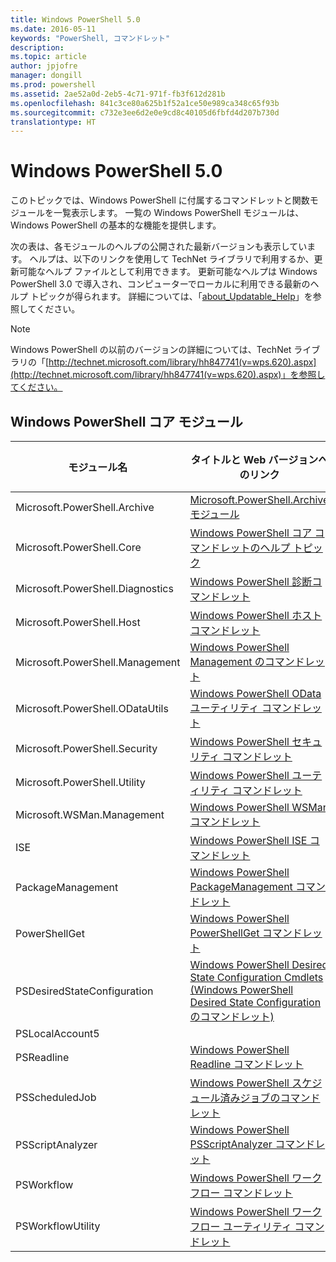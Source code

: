 ```yaml
---
title: Windows PowerShell 5.0
ms.date: 2016-05-11
keywords: "PowerShell, コマンドレット"
description: 
ms.topic: article
author: jpjofre
manager: dongill
ms.prod: powershell
ms.assetid: 2ae52a0d-2eb5-4c71-971f-fb3f612d281b
ms.openlocfilehash: 841c3ce80a625b1f52a1ce50e989ca348c65f93b
ms.sourcegitcommit: c732e3ee6d2e0e9cd8c40105d6fbfd4d207b730d
translationtype: HT
---
```

# <a name="windows-powershell-50"></a>Windows PowerShell 5.0
このトピックでは、Windows PowerShell に付属するコマンドレットと関数モジュールを一覧表示します。 一覧の Windows PowerShell モジュールは、Windows PowerShell の基本的な機能を提供します。

次の表は、各モジュールのヘルプの公開された最新バージョンも表示しています。 ヘルプは、以下のリンクを使用して TechNet ライブラリで利用するか、更新可能なヘルプ ファイルとして利用できます。 更新可能なヘルプは Windows PowerShell 3.0 で導入され、コンピューターでローカルに利用できる最新のヘルプ トピックが得られます。 詳細については、「[about_Updatable_Help](http://technet.microsoft.com/library/hh847735.aspx)」を参照してください。

> [!NOTE]
> Windows PowerShell の以前のバージョンの詳細については、TechNet ライブラリの「[http://technet.microsoft.com/library/hh847741(v=wps.620).aspx](http://technet.microsoft.com/library/hh847741(v=wps.620).aspx)」を参照してください。

## <a name="windows-powershell-core-modules"></a>Windows PowerShell コア モジュール

|モジュール名|タイトルと Web バージョンへのリンク|最新バージョン|
|---------------|---------------------------------|------------------|
|Microsoft.PowerShell.Archive|[Microsoft.PowerShell.Archive モジュール](Microsoft.PowerShell.Archive-Module.md)|5.0.1.0|
|Microsoft.PowerShell.Core|[Windows PowerShell コア コマンドレットのヘルプ トピック](https://technet.microsoft.com/en-us/library/416b758e-e714-407f-bb6e-4d4e9112be95)|5.0.1.0|
|Microsoft.PowerShell.Diagnostics|[Windows PowerShell 診断コマンドレット](http://technet.microsoft.com/library/792C093D-2DAA-4A9D-96CF-A30A9A9595B4)|5.0.1.0|
|Microsoft.PowerShell.Host|[Windows PowerShell ホスト コマンドレット](http://technet.microsoft.com/library/E1957183-3E3C-481F-B604-F58550D42C4C)|5.0.1.0|
|Microsoft.PowerShell.Management|[Windows PowerShell Management のコマンドレット](http://technet.microsoft.com/library/A7DCE904-3284-4CBD-8AF4-9B660E0F8CF4)|5.0.1.0|
|Microsoft.PowerShell.ODataUtils|[Windows PowerShell OData ユーティリティ コマンドレット](http://technet.microsoft.com/library/dn818911(v=wps.640).aspx)|5.0.1.0|
|Microsoft.PowerShell.Security|[Windows PowerShell セキュリティ コマンドレット](http://technet.microsoft.com/library/3D94A738-3A83-4BD3-8937-E518890D576F)|5.0.1.0|
|Microsoft.PowerShell.Utility|[Windows PowerShell ユーティリティ コマンドレット](http://technet.microsoft.com/library/E5764DA6-8961-4320-B733-F460F3E6F730)|5.0.1.0|
|Microsoft.WSMan.Management|[Windows PowerShell WSMan コマンドレット](http://technet.microsoft.com/library/F0905869-019D-42B5-94FE-6457A182BA57)|5.0.1.0|
|ISE|[Windows PowerShell ISE コマンドレット](http://technet.microsoft.com/library/7F6F1CD2-2409-47C0-8BED-72FFC88DE104)|5.0.1.0|
|PackageManagement|[Windows PowerShell PackageManagement コマンドレット](http://technet.microsoft.com/library/dn890951.aspx)|5.0.1.0|
|PowerShellGet|[Windows PowerShell PowerShellGet コマンドレット](http://technet.microsoft.com/library/dn835097.aspx)|5.0.1.0|
|PSDesiredStateConfiguration|[Windows PowerShell Desired State Configuration Cmdlets (Windows PowerShell Desired State Configuration のコマンドレット)](https://technet.microsoft.com/en-US/library/dn521624.aspx)|5.0.1.0|
|PSLocalAccount5||5.0.1.0|
|PSReadline|[Windows PowerShell Readline コマンドレット](https://technet.microsoft.com/en-US/library/mt560330)|5.0.1.0|
|PSScheduledJob|[Windows PowerShell スケジュール済みジョブのコマンドレット](http://technet.microsoft.com/library/DE2215F0-B525-4F65-A059-480B786C6B11)|5.0.1.0|
|PSScriptAnalyzer|[Windows PowerShell PSScriptAnalyzer コマンドレット](http://technet.microsoft.com/library/dn927161.aspx)|5.0.1.0|
|PSWorkflow|[Windows PowerShell ワークフロー コマンドレット](http://technet.microsoft.com/library/A6B6D03A-6FDF-478A-B08A-0C145AB690BD)|5.0.1.0|
|PSWorkflowUtility|[Windows PowerShell ワークフロー ユーティリティ コマンドレット](http://technet.microsoft.com/library/D33B1B65-7140-431C-9A70-F768D025074A)|5.0.1.0|

